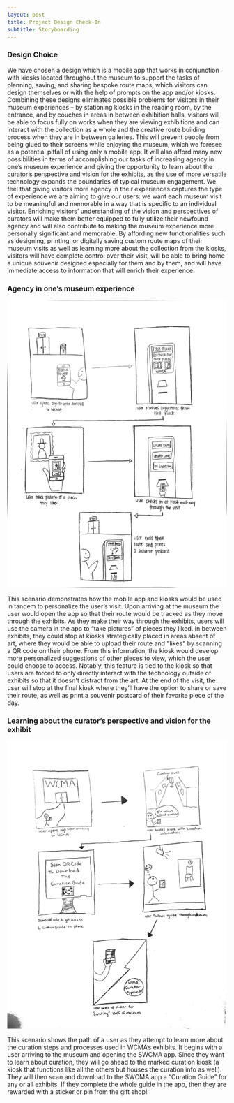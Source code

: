 ```yaml
---
layout: post
title: Project Design Check-In
subtitle: Storyboarding
---
```


### Design Choice

We have chosen a design which is a mobile app that works in conjunction with kiosks located throughout the museum to support the tasks of planning, saving, and sharing bespoke route maps, which visitors can design themselves or with the help of prompts on the app and/or kiosks. Combining these designs eliminates possible problems for visitors in their museum experiences – by stationing kiosks in the reading room, by the entrance, and by couches in areas in between exhibition halls, visitors will be able to focus fully on works when they are viewing exhibitions and can interact with the collection as a whole and the creative route building process when they are in between galleries. This will prevent people from being glued to their screens while enjoying the museum, which we foresee as a potential pitfall of using only a mobile app. It will also afford many new possibilities in terms of accomplishing our tasks of increasing agency in one’s museum experience and giving the opportunity to learn about the curator’s perspective and vision for the exhibits, as the use of more versatile technology expands the boundaries of typical museum engagement. We feel that giving visitors more agency in their experiences captures the type of experience we are aiming to give our users: we want each museum visit to be meaningful and memorable in a way that is specific to an individual visitor. Enriching visitors’ understanding of the vision and perspectives of curators will make them better equipped to fully utilize their newfound agency and will also contribute to making the museum experience more personally significant and memorable. By affording new functionalities such as designing, printing, or digitally saving custom route maps of their museum visits as well as learning more about the collection from the kiosks, visitors will have complete control over their visit, will be able to bring home a unique souvenir designed especially for them and by them, and will have immediate access to information that will enrich their experience.

### Agency in one’s museum experience

![Agency](/img/agencyStoryBoard.jpg)

This scenario demonstrates how the mobile app and kiosks would be used in tandem to personalize the user’s visit. Upon arriving at the museum the user would open the app so that their route would be tracked as they move through the exhibits. As they make their way through the exhibits, users will use the camera in the app to “take pictures” of pieces they liked. In between exhibits, they could stop at kiosks strategically placed in areas absent of art, where they would be able to upload their route and "likes" by scanning a QR code on their phone. From this information, the kiosk would develop more personalized suggestions of other pieces to view, which the user could choose to access. Notably, this feature is tied to the kiosk so that users are forced to only directly interact with the technology outside of exhibits so that it doesn't distract from the art. At the end of the visit, the user will stop at the final kiosk where they’ll have the option to share or save their route, as well as print a souvenir postcard of their favorite piece of the day.

### Learning about the curator’s perspective and vision for the exhibit

![Curator](/img/curatorStory.jpg)

This scenario shows the path of a user as they attempt to learn more about the curation steps and processes used in WCMA’s exhibits. It begins with a user arriving to the museum and opening the SWCMA app.  Since they want to learn about curation, they will go ahead to the marked curation kiosk (a kiosk that functions like all the others but houses the curation info as well). They will then scan and download to the SWCMA app a “Curation Guide” for any or all exhibits. If they complete the whole guide in the app, then they are rewarded with a sticker or pin from the gift shop!

